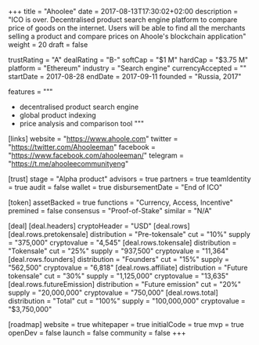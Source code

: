 +++
title = "Ahoolee"
date = 2017-08-13T17:30:02+02:00
description = "ICO is over. Decentralised product search engine platform to compare price of goods on the internet. Users will be able to find all the merchants selling a product and compare prices on Ahoole's blockchain application"
weight = 20
draft = false

trustRating = "A"
dealRating = "B-"
softCap = "$1 M"
hardCap = "$3.75 M"
platform = "Ethereum"
industry = "Search engine"
currencyAccepted = ""
startDate = 2017-08-28
endDate = 2017-09-11
founded = "Russia, 2017"

features = """
- decentralised product search engine
- global product indexing
- price analysis and comparison tool
"""

[links]
  website = "https://www.ahoole.com"
  twitter = "https://twitter.com/Ahooleeman"
  facebook = "https://www.facebook.com/ahooleeman/"
  telegram = "https://t.me/ahooleecommunityeng"

[trust]
  stage = "Alpha product"
  advisors = true
  partners = true
  teamIdentity = true
  audit = false
  wallet = true
  disbursementDate = "End of ICO"

[token]
  assetBacked = true
  functions = "Currency, Access, Incentive"
  premined = false
  consensus = "Proof-of-Stake"
  similar = "N/A"

[deal]
  [deal.headers]
    cryptoHeader = "USD"
  [deal.rows]
    [deal.rows.pretokensale]
      distribution = "Pre-tokensale"
      cut = "10%"
      supply = "375,000"
      cryptovalue = "4,545"
    [deal.rows.tokensale]
      distribution = "Tokensale"
      cut = "25%"
      supply = "937,500"
      cryptovalue = "11,364"
    [deal.rows.founders]
      distribution = "Founders"
      cut = "15%"
      supply = "562,500"
      cryptovalue = "6,818"
    [deal.rows.affiliate]
      distribution = "Future tokensale"
      cut = "30%"
      supply = "1,125,000"
      cryptovalue = "13,635"
    [deal.rows.futureEmission]
      distribution = "Future emission"
      cut = "20%"
      supply = "20,000,000"
      cryptovalue = "750,000"
    [deal.rows.total]
      distribution = "Total"
      cut = "100%"
      supply = "100,000,000"
      cryptovalue = "$3,750,000"

[roadmap]
  website = true
  whitepaper = true
  initialCode = true
  mvp = true
  openDev = false
  launch = false
  community = false
+++
